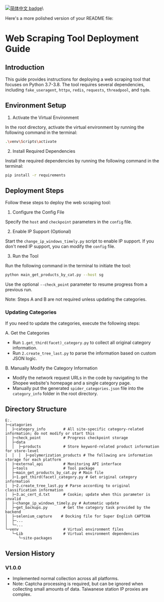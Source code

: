 [![简体中文 badge](https://img.shields.io/badge/%E7%AE%80%E4%BD%93%E4%B8%AD%E6%96%87-Simplified%20Chinese-blue)](./README_ZH.md)\

Here's a more polished version of your README file:

# Web Scraping Tool Deployment Guide

## Introduction

This guide provides instructions for deploying a web scraping tool that focuses on Python 3.7-3.8. The tool requires several dependencies, including `fake_useragent`, `httpx`, `redis`, `requests`, `threadpool`, and `tqdm`.

## Environment Setup

1. Activate the Virtual Environment

In the root directory, activate the virtual environment by running the following command in the terminal:

```sh
.\venv\Scripts\activate
```

2. Install Required Dependencies

Install the required dependencies by running the following command in the terminal:

```sh
pip install -r requirements
```

## Deployment Steps

Follow these steps to deploy the web scraping tool:

1. Configure the Config File

Specify the `host` and `checkpoint` parameters in the `config` file. 

2. Enable IP Support (Optional)

Start the `change_ip_windows_timely.py` script to enable IP support. If you don't need IP support, you can modify the `config` file.

3. Run the Tool

Run the following command in the terminal to initiate the tool:

```sh
python main_get_products_by_cat.py --host sg
```

Use the optional `--check_point` parameter to resume progress from a previous run.

Note: Steps A and B are not required unless updating the categories.

### Updating Categories

If you need to update the categories, execute the following steps:

A. Get the Categories

- Run `1.get_third(facet)_category.py` to collect all original category information.
- Run `2.create_tree_last.py` to parse the information based on custom JSON logic.

B. Manually Modify the Category Information

- Modify the network request URLs in the code by navigating to the Shopee website's homepage and a single category page.
- Manually put the generated `spider_categories.json` file into the `category_info` folder in the root directory.

## Directory Structure

```
E:.
├─catagories
│  ├─category_info        # All site-specific category-related information; do not modify or start this
│  ├─check_point          # Progress checkpoint storage
│  ├─data
│  │  ├─products          # Store keyword-related product information for store-level
│  │  │  ├─polymerization_products # The following are information storage for each platform
│  ├─external_api         # Monitoring API interface
│  ├─tools                # Tool package
│  ├─main_get_products_by_cat.py # Main file
│  ├─1.get_third(facet)_category.py # Get original category information
│  ├─2.create_tree_last.py # Parse according to original classification information
│  ├─3.ac_cert_d.txt      # Cookie; update when this parameter is invalid
│  ├─change_ip_windows_timely.py # Automatic update
│  ├─get_backups.py       # Get the category task provided by the backend
│  ├─selenium_capture    # Docking file for Super English CAPTCHA
│  ├─...
│  └─...
└─venv                    # Virtual environment files
   └─Lib                  # Virtual environment dependencies
      └─site-packages
``` 

## Version History

### V1.0.0

- Implemented normal collection across all platforms.
- Note: Captcha processing is required, but can be ignored when collecting small amounts of data. Taiwanese station IP proxies are complex.
